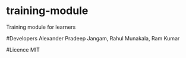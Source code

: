 # training-module
Training module for learners

#Developers
Alexander Pradeep Jangam, Rahul Munakala, Ram Kumar

#Licence MIT
